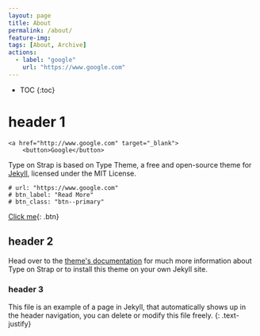 ```yaml
---
layout: page
title: About
permalink: /about/
feature-img: 
tags: [About, Archive]
actions:
  - label: "google"
    url: "https://www.google.com"
---
```

* TOC
{:toc}

# header 1

	<a href="http://www.google.com" target="_blank">
		<button>Google</button>

Type on Strap is based on Type Theme, a free and open-source theme for [Jekyll](http://jekyllrb.com/), licensed under the MIT License.

    # url: "https://www.google.com"
    # btn_label: "Read More"
    # btn_class: "btn--primary"
    
[Click me](http://www.google.com){: .btn}
    
## header 2
Head over to the [theme's documentation](https://github.io/sylhare/Type-on-Strap) for much more information about Type on Strap or to install this theme on your own Jekyll site.
### header 3
This file is an example of a page in Jekyll, that automatically shows up in the header navigation, you can delete or modify this file freely.
{: .text-justify}
 
